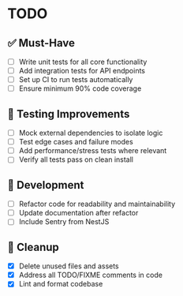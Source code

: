 # TODO

## ✅ Must-Have

- [ ] Write unit tests for all core functionality
- [ ] Add integration tests for API endpoints
- [ ] Set up CI to run tests automatically
- [ ] Ensure minimum 90% code coverage

## 🧪 Testing Improvements

- [ ] Mock external dependencies to isolate logic
- [ ] Test edge cases and failure modes
- [ ] Add performance/stress tests where relevant
- [ ] Verify all tests pass on clean install

## 🚧 Development

- [ ] Refactor code for readability and maintainability
- [ ] Update documentation after refactor
- [ ] Include Sentry from NestJS

## 🧹 Cleanup

- [x] Delete unused files and assets
- [x] Address all TODO/FIXME comments in code
- [x] Lint and format codebase

